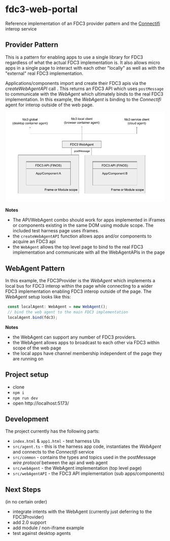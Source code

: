 # fdc3-web-portal
Reference implementation of an FDC3 provider pattern and the [Connectifi](https://connectifi.co) interop service

## Provider Pattern
This is a pattern for enabling apps to use a single library for FDC3 regardless of what the actual FDC3 implementation is.  It also allows micro apps in a single page to interact with each other "locally" as well as with the "external" real FDC3 implementation.

Applications/components import and create their FDC3 apis via the *createWebAgentAPI* call .  This returns an FDC3 API which uses `postMessage` to communicate with the *WebAgent* which ultimately binds to the real FDC3 implementation.  In this example, the *WebAgent* is binding to the *Connectifi* agent for interop outside of the web page.

![API/Provider Pattern](provider-pattern.png)

**Notes** 

- The API/WebAgent combo should work for apps implemented in iFrames or components existing in the same DOM using module scope.  The included test harness page uses iframes.
- the `createWebAgentAPI` function allows apps and/or components to acquire an FDC3 api
- the `WebAgent` allows the top level page to bind to the real FDC3 implementation and communicate with all the WebAgentAPIs in the page

## WebAgent Pattern
In this example, the FDC3Provider is the *WebAgent* which implements a local bus for FDC3 interop within the page while connecting to a wider FDC3 implementation enabling FDC3 interop outside of the page.  The *WebAgent* setup looks like this:

```js
 const localAgent: WebAgent = new WebAgent();
 // bind the web agent to the main FDC3 implementation
 localAgent.bind(fdc3);

```

**Notes**
- the WebAgent can support any number of FDC3 providers.
- the WebAgent allows apps to broadcast to each other via FDC3 within scope of the web page
- the local apps have channel membership independent of the page they are running on


## Project setup

- clone
- `npm i`
- `npm run dev`
- open http://localhost:5173/


## Development

The project currently has the following parts:

- `index.html` & `app1.html` - test harness UIs
- `src/agent.ts` - this is the harness app code, instantiates the *WebAgent* and connects to the *Connectifi* service
- `src/common` - contains the types and topics used in the postMessage *wire protocol* between the api and web agent
- `src/webAgent` - the WebAgent implementation (top level page)
- `src/webAgentAPI` - the FDC3 API implementation (sub apps/components)

## Next Steps

(in no certain order)

- integrate intents with the WebAgent (currently just deferring to the FDC3Provider)
- add 2.0 support
- add module / non-iframe example
- test against desktop agents
